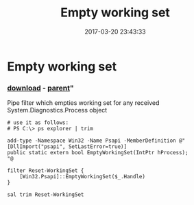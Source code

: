 ﻿---
pid:            6808
parent:         2413
children:       
poster:         vinicius
title:          Empty working set
date:           2017-03-20 23:43:33
format:         posh
---

# Empty working set

### [download](6808.ps1) - [parent](2413.md)"

Pipe filter which empties working set for any received System.Diagnostics.Process object

```posh
# use it as follows:
# PS C:\> ps explorer | trim

add-type -Namespace Win32 -Name Psapi -MemberDefinition @"
[DllImport("psapi", SetLastError=true)]
public static extern bool EmptyWorkingSet(IntPtr hProcess);    
"@
 
filter Reset-WorkingSet {
    [Win32.Psapi]::EmptyWorkingSet($_.Handle)
}
 
sal trim Reset-WorkingSet
```
